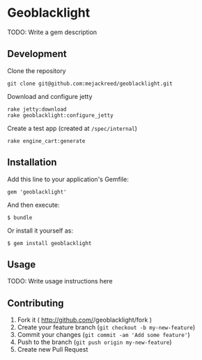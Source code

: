 # Geoblacklight

TODO: Write a gem description

## Development

Clone the repository

    git clone git@github.com:mejackreed/geoblacklight.git

Download and configure jetty

    rake jetty:download
    rake geoblacklight:configure_jetty

Create a test app (created at `/spec/internal`)

    rake engine_cart:generate

## Installation

Add this line to your application's Gemfile:

    gem 'geoblacklight'

And then execute:

    $ bundle

Or install it yourself as:

    $ gem install geoblacklight

## Usage

TODO: Write usage instructions here

## Contributing

1. Fork it ( http://github.com/<my-github-username>/geoblacklight/fork )
2. Create your feature branch (`git checkout -b my-new-feature`)
3. Commit your changes (`git commit -am 'Add some feature'`)
4. Push to the branch (`git push origin my-new-feature`)
5. Create new Pull Request

